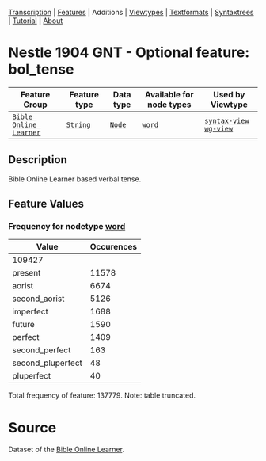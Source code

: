 <a name="start"></a><div class="hidden-content"><a href="../transcription.md">Transcription</a> | <a href="README.md#start">Features</a> | Additions | <a href="../viewtypes.md#start">Viewtypes</a> | <a href="../textformats.md#start">Textformats</a> |  <a href="../syntaxtrees.md#start">Syntaxtrees</a> | <a href="../tutorial/README.md#start">Tutorial</a>  | <a href="../about.md#start">About</a></div>
# Nestle 1904 GNT - Optional feature: bol_tense
Feature Group | Feature type |Data type |Available for node types | Used by Viewtype 
---|---|---|---|---
[`Bible Online Learner`](featuresbyfeaturegroup.md#bible-online-learner)|[`String`](featuresbydatatype.md#string)|[`Node`](featuresbynodetype.md#node)| [`word`](featuresbynodetype.md#word) |[`syntax-view`](../syntax-view.md#start) [`wg-view`](../wg-view.md#start) 
## Description
Bible Online Learner based verbal tense.
## Feature Values
### Frequency for nodetype [word](featuresbynodetype.md#word)
Value|Occurences
---|---
|109427
present|11578
aorist|6674
second_aorist|5126
imperfect|1688
future|1590
perfect|1409
second_perfect|163
second_pluperfect|48
pluperfect|40

Total frequency of feature: 137779. Note: table truncated.

# Source

Dataset of the [Bible Online Learner](https://learner.bible/).
 